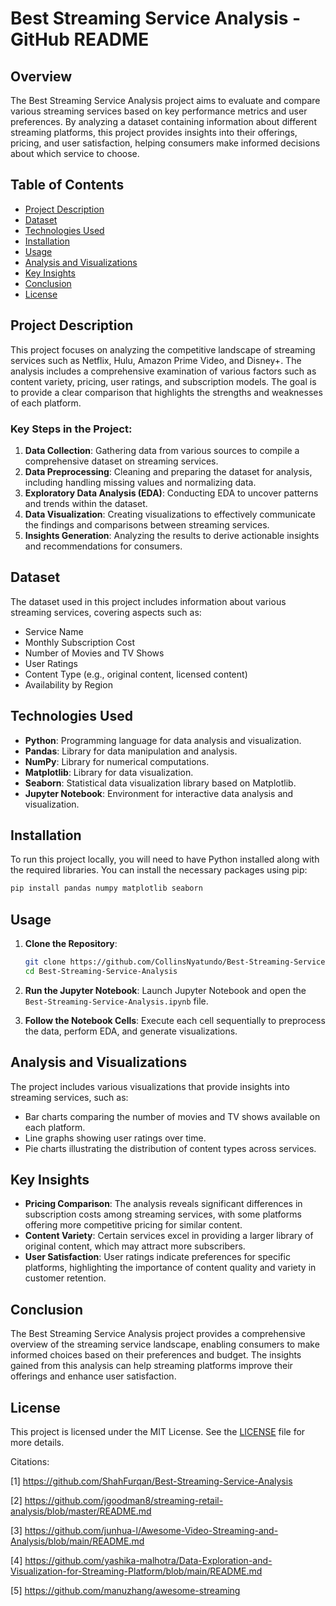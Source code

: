# Best Streaming Service Analysis - GitHub README

## Overview

The Best Streaming Service Analysis project aims to evaluate and compare various streaming services based on key performance metrics and user preferences. By analyzing a dataset containing information about different streaming platforms, this project provides insights into their offerings, pricing, and user satisfaction, helping consumers make informed decisions about which service to choose.

## Table of Contents

- [Project Description](#project-description)
- [Dataset](#dataset)
- [Technologies Used](#technologies-used)
- [Installation](#installation)
- [Usage](#usage)
- [Analysis and Visualizations](#analysis-and-visualizations)
- [Key Insights](#key-insights)
- [Conclusion](#conclusion)
- [License](#license)

## Project Description

This project focuses on analyzing the competitive landscape of streaming services such as Netflix, Hulu, Amazon Prime Video, and Disney+. The analysis includes a comprehensive examination of various factors such as content variety, pricing, user ratings, and subscription models. The goal is to provide a clear comparison that highlights the strengths and weaknesses of each platform.

### Key Steps in the Project:

1. **Data Collection**: Gathering data from various sources to compile a comprehensive dataset on streaming services.
2. **Data Preprocessing**: Cleaning and preparing the dataset for analysis, including handling missing values and normalizing data.
3. **Exploratory Data Analysis (EDA)**: Conducting EDA to uncover patterns and trends within the dataset.
4. **Data Visualization**: Creating visualizations to effectively communicate the findings and comparisons between streaming services.
5. **Insights Generation**: Analyzing the results to derive actionable insights and recommendations for consumers.

## Dataset

The dataset used in this project includes information about various streaming services, covering aspects such as:

- Service Name
- Monthly Subscription Cost
- Number of Movies and TV Shows
- User Ratings
- Content Type (e.g., original content, licensed content)
- Availability by Region

## Technologies Used

- **Python**: Programming language for data analysis and visualization.
- **Pandas**: Library for data manipulation and analysis.
- **NumPy**: Library for numerical computations.
- **Matplotlib**: Library for data visualization.
- **Seaborn**: Statistical data visualization library based on Matplotlib.
- **Jupyter Notebook**: Environment for interactive data analysis and visualization.

## Installation

To run this project locally, you will need to have Python installed along with the required libraries. You can install the necessary packages using pip:

```bash
pip install pandas numpy matplotlib seaborn
```

## Usage

1. **Clone the Repository**:
   ```bash
   git clone https://github.com/CollinsNyatundo/Best-Streaming-Service-Analysis.git
   cd Best-Streaming-Service-Analysis
   ```

2. **Run the Jupyter Notebook**:
   Launch Jupyter Notebook and open the `Best-Streaming-Service-Analysis.ipynb` file.

3. **Follow the Notebook Cells**:
   Execute each cell sequentially to preprocess the data, perform EDA, and generate visualizations.

## Analysis and Visualizations

The project includes various visualizations that provide insights into streaming services, such as:

- Bar charts comparing the number of movies and TV shows available on each platform.
- Line graphs showing user ratings over time.
- Pie charts illustrating the distribution of content types across services.

## Key Insights

- **Pricing Comparison**: The analysis reveals significant differences in subscription costs among streaming services, with some platforms offering more competitive pricing for similar content.
- **Content Variety**: Certain services excel in providing a larger library of original content, which may attract more subscribers.
- **User Satisfaction**: User ratings indicate preferences for specific platforms, highlighting the importance of content quality and variety in customer retention.

## Conclusion

The Best Streaming Service Analysis project provides a comprehensive overview of the streaming service landscape, enabling consumers to make informed choices based on their preferences and budget. The insights gained from this analysis can help streaming platforms improve their offerings and enhance user satisfaction.

## License

This project is licensed under the MIT License. See the [LICENSE](LICENSE) file for more details.

Citations:

[1] https://github.com/ShahFurqan/Best-Streaming-Service-Analysis

[2] https://github.com/jgoodman8/streaming-retail-analysis/blob/master/README.md

[3] https://github.com/junhua-l/Awesome-Video-Streaming-and-Analysis/blob/main/README.md

[4] https://github.com/yashika-malhotra/Data-Exploration-and-Visualization-for-Streaming-Platform/blob/main/README.md

[5] https://github.com/manuzhang/awesome-streaming
